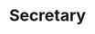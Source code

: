 ---
dates: 2018-2019
title: Secretary
organization: HK GSO, Purdue University
details:
    - Vice President of Purdue University's Department of Healthy & Kinesiology Graduate Student Organization (HK GSO).
    - Organized departmental fundraisers and professional development workshops.
---